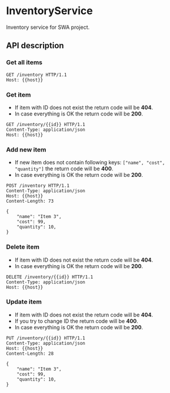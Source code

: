 # InventoryService

Inventory service for SWA project.

## API description

### Get all items

```HTTP
GET /inventory HTTP/1.1
Host: {{host}}
```

### Get item

- If item with ID does not exist the return code will be **404**. 
- In case everything is OK the return code will be **200**.

```HTTP
GET /inventory/{{id}} HTTP/1.1
Content-Type: application/json
Host: {{host}}
```

### Add new item

- If new item does not contain following keys: `["name", "cost", "quantity"]` the return code will be **400**. 
- In case everything is OK the return code will be **200**.

```HTTP
POST /inventory HTTP/1.1
Content-Type: application/json
Host: {{host}}
Content-Length: 73

{
    "name": "Item 3",
    "cost": 99,
    "quantity": 10,
}
```

### Delete item

- If item with ID does not exist the return code will be **404**. 
- In case everything is OK the return code will be **200**.

```HTTP
DELETE /inventory/{{id}} HTTP/1.1
Content-Type: application/json
Host: {{host}}
```

### Update item

- If item with ID does not exist the return code will be **404**.
- If you try to change ID the return code will be **400**.
- In case everything is OK the return code will be **200**.

```HTTP
PUT /inventory/{{id}} HTTP/1.1
Content-Type: application/json
Host: {{host}}
Content-Length: 28

{
    "name": "Item 3",
    "cost": 99,
    "quantity": 10,
}
```
